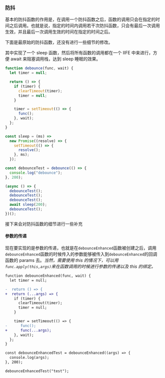 ### 防抖

基本的防抖函数的作用是，在调用一个防抖函数之后，函数的调用只会在指定的时间之后调用。也就是说，指定的时间内调用若干次防抖函数，只会有最后一次调用生效，并且最后一次调用生效的时间在指定的时间之后。

下面是最原始的防抖函数，还没有进行一些细节的修改。

其中实现了一个 sleep 函数，然后将所有函数的调用都在一个 IIFE 中来进行，方便 await 来阻塞调用栈，达到 sleep 睡眠的效果。

```js debounce函数和模拟
function debounce(func, wait) {
  let timer = null;

  return () => {
    if (timer) {
      clearTimeout(timer);
      timer = null;
    }

    timer = setTimeout(() => {
      func();
    }, wait);
  };
}

const sleep = (ms) =>
  new Promise((resolve) => {
    setTimeout(() => {
      resolve();
    }, ms);
  });

const debounceTest = debounce(() => {
  console.log("debounce");
}, 200);

(async () => {
  debounceTest();
  debounceTest();
  debounceTest();
  await sleep(200);
  debounceTest();
})();
```

接下来会对防抖函数的细节进行一些补充

#### 参数的传递

现在要实现的是参数的传递，也就是在`debounceEnhanced`函数被创建之后，调用`debounceEnhanced`函数的时候传入的参数能够被传入到`debounceEnhanced`的回调函数的 params 去。_当然，需要使用 this 的情况下，可以用 `func.apply(this,args)`来在函数调用的时候进行参数的传递以及 this 的绑定。_

```diff
function debounceEnhanced(func, wait) {
  let timer = null;

-  return () => {
+  return (...args) => {
    if (timer) {
      clearTimeout(timer);
      timer = null;
    }

    timer = setTimeout(() => {
-      func();
+      func(...args);
    }, wait);
  };
}

const debounceEnhancedTest = debounceEnhanced((args) => {
  console.log(args);
}, 200);

debounceEnhancedTest("test");

```
